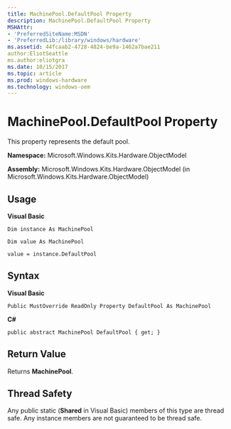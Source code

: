 ```yaml
---
title: MachinePool.DefaultPool Property
description: MachinePool.DefaultPool Property
MSHAttr:
- 'PreferredSiteName:MSDN'
- 'PreferredLib:/library/windows/hardware'
ms.assetid: 44fcaab2-4728-4824-be9a-1462a7bae211
author:EliotSeattle
ms.author:eliotgra
ms.date: 10/15/2017
ms.topic: article
ms.prod: windows-hardware
ms.technology: windows-oem
---
```


# MachinePool.DefaultPool Property


This property represents the default pool.

**Namespace:** Microsoft.Windows.Kits.Hardware.ObjectModel

**Assembly:** Microsoft.Windows.Kits.Hardware.ObjectModel (in Microsoft.Windows.Kits.Hardware.ObjectModel)

## <span id="Usage"></span><span id="usage"></span><span id="USAGE"></span>Usage


**Visual Basic**

`Dim instance As MachinePool`

`Dim value As MachinePool`

`value = instance.DefaultPool`

## <span id="Syntax"></span><span id="syntax"></span><span id="SYNTAX"></span>Syntax


**Visual Basic**

`Public MustOverride ReadOnly Property DefaultPool As MachinePool`

**C#**

`public abstract MachinePool DefaultPool { get; }`

## <span id="Return_Value"></span><span id="return_value"></span><span id="RETURN_VALUE"></span>Return Value


Returns **MachinePool**.

## <span id="Thread_Safety"></span><span id="thread_safety"></span><span id="THREAD_SAFETY"></span>Thread Safety


Any public static (**Shared** in Visual Basic) members of this type are thread safe. Any instance members are not guaranteed to be thread safe.

 

 






